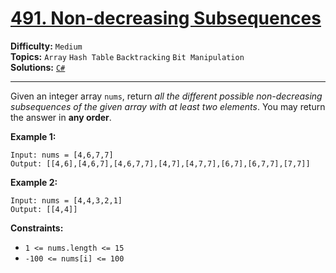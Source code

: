 # [491. Non-decreasing Subsequences](https://leetcode.com/problems/non-decreasing-subsequences/)

**Difficulty:** `Medium`  
**Topics:** `Array` `Hash Table` `Backtracking` `Bit Manipulation`  
**Solutions:** [`C#`](../../src/csharp/challenges/Problems/NonDecreasingSubsequences.cs)  

---

Given an integer array `nums`, return *all the different possible non-decreasing subsequences of the given array with at least two elements*. You may return the answer in **any order**.

**Example 1:**

```
Input: nums = [4,6,7,7]
Output: [[4,6],[4,6,7],[4,6,7,7],[4,7],[4,7,7],[6,7],[6,7,7],[7,7]]
```

**Example 2:**

```
Input: nums = [4,4,3,2,1]
Output: [[4,4]]
```

**Constraints:**

* `1 <= nums.length <= 15`
* `-100 <= nums[i] <= 100`